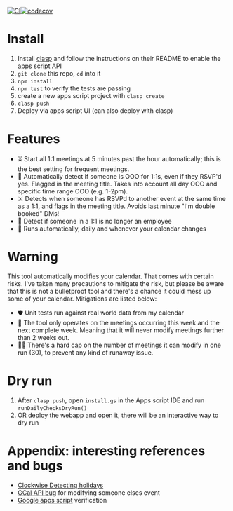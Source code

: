 [![CI](https://github.com/tmelz/calendar_automation/actions/workflows/ci.yml/badge.svg)](https://github.com/tmelz/calendar_automation/actions/workflows/ci.yml)[![codecov](https://codecov.io/github/tmelz/calendar_automation/graph/badge.svg?token=RZUDBKNLY6)](https://codecov.io/github/tmelz/calendar_automation)

# Install

1. Install [clasp](https://github.com/google/clasp) and follow the instructions on their README to enable the apps script API
2. `git clone` this repo, `cd` into it
3. `npm install`
4. `npm test` to verify the tests are passing
5. create a new apps script project with `clasp create`
6. `clasp push`
7. Deploy via apps script UI (can also deploy with clasp)

# Features

- ⏳ Start all 1:1 meetings at 5 minutes past the hour automatically; this is the best setting for frequent meetings.
- 🚨 Automatically detect if someone is OOO for 1:1s, even if they RSVP'd yes. Flagged in the meeting title. Takes into account all day OOO and specific time range OOO (e.g. 1-2pm).
- ⚔️ Detects when someone has RSVPd to another event at the same time as a 1:1, and flags in the meeting title. Avoids last minute "I'm double booked" DMs!
- 👻 Detect if someone in a 1:1 is no longer an employee
- 🔁 Runs automatically, daily and whenever your calendar changes

# Warning

This tool automatically modifies your calendar. That comes with certain risks. I've taken many precautions to mitigate the risk, but please be aware that this is not a bulletproof tool and there's a chance it could mess up some of your calendar. Mitigations are listed below:

- 🛡️ Unit tests run against real world data from my calendar
- 🛑 The tool only operates on the meetings occurring this week and the next complete week. Meaning that it will never modify meetings further than 2 weeks out.
- 👮‍♂️ There's a hard cap on the number of meetings it can modify in one run (30), to prevent any kind of runaway issue.

# Dry run

1. After `clasp push`, open `install.gs` in the Apps script IDE and run `runDailyChecksDryRun()`
2. OR deploy the webapp and open it, there will be an interactive way to dry run

# Appendix: interesting references and bugs

- [Clockwise Detecting holidays](https://support.getclockwise.com/article/91-how-can-i-have-a-holiday-word-in-an-event-without-triggering-ooo-time)
- [GCal API bug](https://issuetracker.google.com/issues/204791550) for modifying someone elses event
- [Google apps script](https://developers.google.com/apps-script/guides/client-verification) verification
